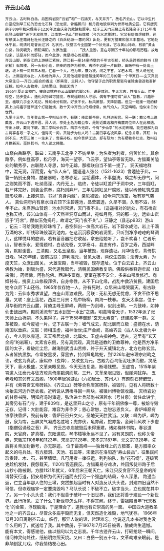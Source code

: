 ### 齐云山心结
    齐云山，古时称白岳，后因有岩刻“云岩”和“一石插天，与天并齐”，故名齐云山。它以中生代白垩纪到早三纪的恐龙化石群（恐龙蛋、骨骼脚爪）和丹霞地貌忝列为世界地质公园。它有唐宪宗于809年和宋理宗于1226年及嘉庆帝的敕建和题字。位于三天门天梯上有乾隆帝于1715年南巡登山御联“天下无双胜境，江南第一名山”的石牌楼（今为水泥重建）。它又有唐伯虎碑群，还有绩溪上庄籍诗社社长汪静之的《白岳纪游——蕙的风》出处，更有方腊寨和张三丰墓地。它地处休宁县，明清时期曾出过19 名状元，饮誉古今全国第一个状元县，它与黄山对峙，校歌“黄山白岳，钟灵毓秀，黎阳海阳，东原故里......”拽人重游，意在寻回五十年前的那段历程。故地归来，该是开怀而舒轻，而今此游，竟是揪心而凝重。
    齐云山脚，新安江的上游横江紧挨，跨江有一座14座桥墩的千年古石桥，桥头是跨桥的敕书《登封桥》石牌楼，另一头有小庙，供奉的菩萨为桥神，离桥不远是一片田野，田畈中有一处高土墩，坡上有一间芦苇木棚，住着一个人，袵为床，蓑为被，问之不答，呆若木鸡，旁人说他姓右，上面指派与此，人称他为异人，又说他祖辈皆是每逢闰年的三月的第一个甲寅日——玄天真武大帝生日——齐云山庙会的香主（即斋官、主持人）。他守望于此的职责是驱鸟雀除虫兽逐牲畜护庄稼。如今人去物非，见地思旧，孰能无情？
    1965年夏走出校门，被命运撂在齐云山脚的岩脚公社，说是体验。生无大志，性唯丘山。忙中得空，拾步登山。造化风物诚可猎览，寺观楹联耐人寻思。偶有不懂可得“异人”指教，兴趣所至，楹联几乎全入笔记。殊知缘分有限，好景不长。秋风萧瑟，天降阴霾。但见一班接一班的精英上山将庙宇菩萨逐个打砸抢烧，数十天中齐云山乌烟缭袅，焦气灼人。天空晦暗，恰似末日的世界。
    九里十三亭。当年登山第一亭叫仙关亭，有联：峰峦朝帝座，礼拜进天宫。另一联：戴公岺上逢戴客，齐云山下遇齐君。异人说，亭处土名为戴公岺，是附近戴选和齐梅麓两位举人在此相遇，齐出上联，戴对下联。第二亭叫步云亭。两亭今无踪，今有“步仙亭”的水泥砖棚，能否理解为将古两亭各取一字之义，但得问一问，真能步为仙人吗？古第四亭名凌风亭，纪念关帝，其联：片刻不忘，大哥三弟：一生未了，曹操孙权。如今菩萨无迹，却有联为：为有牺牲多壮志，敢叫日月换新天。歪斜其书，令人读之捧腹。
山巅白岳路亭，联曰：去南乎去北乎？不妨坐坐；为名者为利者，何苦忙忙。其余路亭，例如登高亭，松月亭，海天一望亭，飞云亭，望仙亭等皆无踪。方腊寨关隘处的毓秀亭，古联耐人寻思，如今无踪，那楹联自当不值一提了。
洞天福地群中，混元洞，深而宽，有“仙人床”。邋遢道人张公（1521-1623）曾遁迹于此，一蓑一衲别无身物，酷暑暴晒，冬寒赤足，尘垢遍体，不事盥洗，嗅之却无秽气，问之则笑而不答，吐纳高深，内丹无上。临终，令徒以缸盖尸于洞中央，三年启缸，若尸体完好，则装金供奉，腐朽则弃尸，三年后揭缸见尸腐败，徒以砖倚缸筑成圆筒形坟墓，上接洞顶，书以“真身内藏”，亲见被毁。如今洞穴荡空，唯有寒气袭人。
真仙洞府内有泉水自岩顶下注碧莲池，晶莹碧透，久旱不涸，久雨不溢，终年不止。朱熹游山赞题：池水时常满，天门夜不关。（遥遥相对的远处，有石桥岩也称天桥，该岩山体有一个天然空洞穿山而过，宛如月亮，洞的那一边，远处山峦嵌于“月宫”，酷似玉兔捣月，故谓之“天门夜不关”。）汪静之（县志p932）游山 ，记云：可给我跑到珍珠帘了，悬空斜出一块高大岩石，岩下碧水成池，岩上千滴万滴的水，断线珍珠般溜到池内，在这沉沉寂寂的岩洞里，只听到净净璁璁的琴调儿，这样悦耳的腔调，若有蓄音器把它收起，拿去给她听了，岂不欢喜！
仁者乐山，智者乐水，爱情题材，白话先驱，文学泰斗，县志有传，百岁之寿，西湖畔寓，默默谢世。
三清殿，又名玉皇殿，当年被毁，现存遗址。月华街东，背倚拱日峰。1429年建，毁前古联：道判混元，曾见太极，两仪生四象；法传太素，为度天竺，众庶出函关。
大雄宝殿，当年被毁，现存遗址。位于白云岩上，齐云山佛教为始，到唐为盛，宋代道教取代，清朝民国佛教复萌。佛殿供奉释迦牟尼（如来佛），药师佛，阿弥陀佛。西递多富商，妻室在家不安全，多来山带发修行。商孀孙有，携资上山修殿拜佛，自身修性，从不下山化缘，战乱中救济贫民，建国后她令众尼下山还俗。1965年仅存她一人，孙有死时，众尼来山嚎哭震天。有古联为凭：云仙水秀求谋望，白座山青渡难民。另联：无私无想无忧虑，不贪不欲不思量。又联：座上莲花，西湖三月景；瓶中杨柳，南海一枝春。
玄天太素宫，位于月华街的齐云山麓，背倚主峰玉屏峰，两侧一为剑峰，似剑出鞘，一为鼓峰，如神仙击鼓出阵。殿前溪流有“五水到堂一水出”之势。明嘉靖帝无子，1532年派了张天师上山祈嗣，不久果得子。并于1558年御题“玄天太素宫”，还建殿宇一群。文革被毁，如今废墟一片。记下古联一为：嘘气成云，配北辰而立极：盛德在水，荫南国以垂庥。又联：师相玉虚，福神治世;庄严金阙，高岭齐云（古人以北极为中心，今人则以赤道。玄天帝居北极，北属水。玉虚古指神龟。远古，这里有“玄天金阙”的岩匾）。太素宫东侧，另有真武观。真武是道教的卫教尊神，他是西方净乐国的太子，看破红尘后，越海到武当山苦修，终于升天威镇北方，北方也称玄武，从者皆执黑旗，帝常披黑发，穿黑衣，持剑踩龟踏蛇，到1226年避宋理宗赵昀之讳，改玄为真武，康熙帝（玄烨），又改玄为元。古殿为百鸟衔泥吐沫而塑，灵感天下，香火极盛，文革亲眼见毁。今天无法复造，断墙残壁。
玉虚宫，1515年紫霄道人汪泰元与徒方琼真倚崖戳洞而筑、三开。文革亲眼见毁，但崖洞犹存。
五老峰和其旁有文昌阁，1500年唐寅游山（六如居士、苏州人）有题刻石碑嵌壁，并有《紫霄宫玄帝碑铭》、《齐云山》碑等合称唐寅碑群，被毁时，见有人将碑数十块抬去河边作洗衣板。近听说从渭桥寻回一两块，被徽州博物馆收藏。
天桥岩边的甘泉书院，明知府冯时雍造，弘治进士兵部尚书湛若水（号甘泉）曾住此讲学。其旁另有石门寺，建于809年，是这里开山之寺，原有千年铜佛像一尊，被熔寺毁无存，记得：大肚能容，难容为非作歹；慈心常恕，岂恕忘恩负义。
香炉峰巅有铁亭铁香炉，毁前有联：香炉日日升文火，圣地天天胜武当。又联：峰为炉，嶂为鼓，泉为帘，玉屏灵气凝成名胜地；虎亦伏，龟亦藏，蛇亦蛰，金阙仙风吹下步虚（指僧侣诵经之音）声。
齐云古寺庙被毁后未得重建，诸如梅林书院，春谷道院，天官府，梦真楼，东阳道院，琴书楼等永远不见了。另有灵朗院，也称关帝寺，宋徽宗1108年和1123年、宋高宗1128年、宋孝宗1187年、元文宗1328年，先后将关帝加封爵号，亦无踪迹。
位于最高峰——独耸峰上的方腊寨，是方腊率众起义的屯兵处，有方腊洞、天池、石皿等，宋徽宗在洛阳造“寿山艮岳”，征集民间珍贵砖、木、石，甚至墙壁。凡可用者一律征运，列列船队，称“花石纲”，逐级官吏趁机发财，民怨载天，1120年官逼民反。方腊寨易守难攻，终因叛徒带路于后山抄小路被剿。方腊1121年就义，6年后宋王朝灭亡。宋江只反贪官不反皇帝的所谓替天行道，招安易帜为代天行道而去打另一个强盗的结局，令人深思。
路遥当返，伫立当年那人住的土墩，突然想起当时有人对造反队头头说，封建四旧当然不可信，但寺观庙宇一定要烧毁吗？马队长说：不破不立，破字当头，立也就在其中了。另一个小头头说：我们不但善于破坏一个旧世界，我们还将善于建设一个新世界。此行所见，立了什么？新世界怎么样，不得其解。终于，雷祖殿当年“代天教化”的金匾，浮现脑海，于是理会了，道教也有它崇高的另一面。
中国四大道教圣地之一的齐云山，尽管众多庙宇毁而无复，但天然造化难毁，地气犹存。
1966年12月30日离别齐云山，临行，那异人说的话，哲理难忘。他说这几本书对我也没什么用的了，就送给了我。其中数册，于1967年7月25日被丢，酿成终生遗憾。
能有本文，得感谢他，兹以拙句以为之志哀。千年古迹齐云山，打砸抢烧一瞬间。借问神灵何处往，纸船明烛照天烧。又曰：白岳一别五十年，文革劫难亲眼前。是非颠倒犹儿戏，你我情结梗心田。
